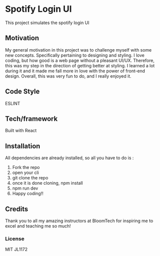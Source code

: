 # Spotify Login UI 
This project simulates the spotify login UI

## Motivation
My general motivation in this project was to challenge myself with some new concepts. Specifically pertaining to designing and styling. I love coding, but how good is a web page without a pleasant UI/UX. Therefore, this was my step in the direction of getting better at styling. I learned a lot during it and it made me fall more in love with the power of front-end design. Overall, this was very fun to do, and I really enjoyed it.

## Code Style
ESLINT

## Tech/framework 
Built with React

## Installation 
All dependencies are already installed, so all you have to do is : 
1. Fork the repo
2. open your cli
3. git clone the repo
4. once it is done cloning, npm install
5. npm run dev
6. Happy coding!!

## Credits 
Thank you to all my amazing instructors at BloomTech for inspiring me to excel and teaching me so much!

### License 
MIT JL1172
